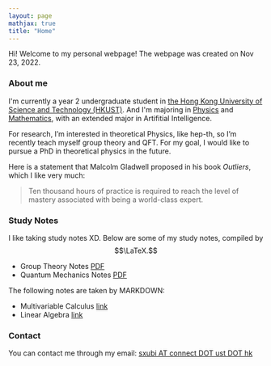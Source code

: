 ```yaml
---
layout: page
mathjax: true
title: "Home"
---
```


Hi! Welcome to my personal webpage! The webpage was created on Nov 23, 2022.

### About me
I'm currently a year 2 undergraduate student in [the Hong Kong University of Science and Technology (HKUST)](https://hkust.edu.hk). And I'm majoring in [Physics](https://physics.ust.hk/) and [Mathematics](https://www.math.hkust.edu.hk/), with an extended major in Artifitial Intelligence.

For research, I’m interested in theoretical Physics, like hep-th, so I’m recently teach myself group theory and QFT. For my goal, I would like to pursue a PhD in theoretical physics in the future.

Here is a statement that Malcolm Gladwell proposed in his book *Outliers*, which I like very much:
> Ten thousand hours of practice is required to reach the level of mastery associated with being a world-class expert.

### Study Notes
I like taking study notes XD. Below are some of my study notes, compiled by $$\LaTeX.$$
* Group Theory Notes [PDF](https://sxubi.github.io/Group_Theory_in_Physics.pdf)
* Quantum Mechanics Notes [PDF](https://sxubi.github.io/Quantum_Mechanics_Notes.pdf)

The following notes are taken by MARKDOWN:
* Multivariable Calculus [link](https://sxubi.github.io/Multivariable_calculus/)
* Linear Algebra [link](https://sxubi.github.io/Linear_Algebra/)


### Contact
You can contact me through my email: <u>sxubi AT connect DOT ust DOT hk</u>

